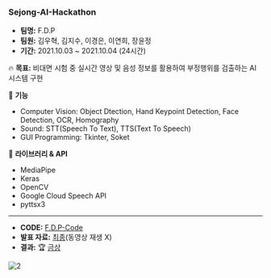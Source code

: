 ### Sejong-AI-Hackathon

* **팀명:** F.D.P
* **팀원:** 김우혁, 김지수, 이경은, 이연희, 장윤정
* **기간:** 2021.10.03 ~ 2021.10.04 (24시간)

🔥 **목표:** 비대면 시험 중 실시간 영상 및 음성 정보를 활용하여 부정행위를 검출하는 AI 시스템 구현

🔨 **기능**
* Computer Vision: Object Dtection, Hand Keypoint Detection, Face Detection, OCR, Homography
* Sound: STT(Speech To Text), TTS(Text To Speech)
* GUI Programming: Tkinter, Soket 

🚀 **라이브러리 & API**
* MediaPipe
* Keras
* OpenCV
* Google Cloud Speech API
* pyttsx3
---
* **CODE:** [F.D.P-Code](https://github.com/woo525/Sejong-AI-Hackathon/tree/main/F.D.P-Code/F.D.P) 
* **발표 자료:** [최종](https://github.com/woo525/Sejong-AI-Hackathon/blob/main/%ED%95%B4%EC%BB%A4%ED%86%A4-%EB%B0%9C%ED%91%9C-2%EC%B0%A8(%EC%B5%9C%EC%A2%85).pdf)(동영상 재생 X)
* **결과:** 🏆 [금상](https://github.com/woo525/Sejong-AI-Hackathon/blob/main/AI-%ED%95%B4%EC%BB%A4%ED%86%A4_%EA%B8%88%EC%83%81.jpg)

![2](https://user-images.githubusercontent.com/32587029/147513957-77d95b2c-655f-437c-aa0f-fc6869fa421f.JPG)
